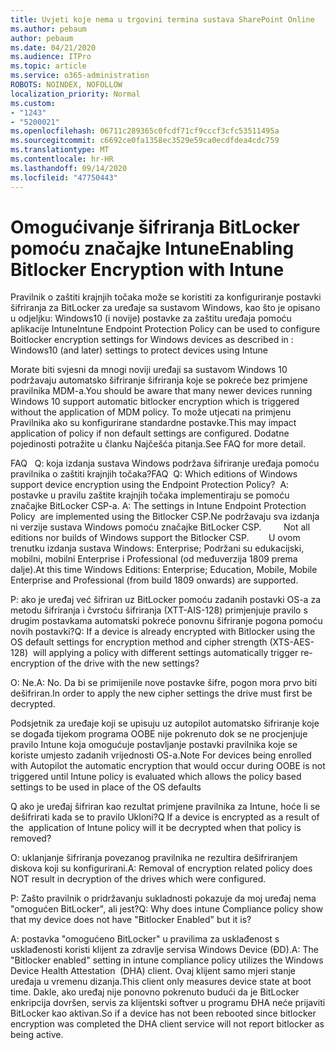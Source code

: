 ```yaml
---
title: Uvjeti koje nema u trgovini termina sustava SharePoint Online
ms.author: pebaum
author: pebaum
ms.date: 04/21/2020
ms.audience: ITPro
ms.topic: article
ms.service: o365-administration
ROBOTS: NOINDEX, NOFOLLOW
localization_priority: Normal
ms.custom:
- "1243"
- "5200021"
ms.openlocfilehash: 06711c289365c0fcdf71cf9cccf3cfc53511495a
ms.sourcegitcommit: c6692ce0fa1358ec3529e59ca0ecdfdea4cdc759
ms.translationtype: MT
ms.contentlocale: hr-HR
ms.lasthandoff: 09/14/2020
ms.locfileid: "47750443"
---
```

# <a name="enabling-bitlocker-encryption-with-intune"></a><span data-ttu-id="f3168-102">Omogućivanje šifriranja BitLocker pomoću značajke Intune</span><span class="sxs-lookup"><span data-stu-id="f3168-102">Enabling Bitlocker Encryption with Intune</span></span>

<span data-ttu-id="f3168-103">Pravilnik o zaštiti krajnjih točaka može se koristiti za konfiguriranje postavki šifriranja za BitLocker za uređaje sa sustavom Windows, kao što je opisano u odjeljku: Windows10 (i novije) postavke za zaštitu uređaja pomoću aplikacije Intune</span><span class="sxs-lookup"><span data-stu-id="f3168-103">Intune Endpoint Protection Policy can be used to configure Boitlocker encryption settings for Windows devices as described in : Windows10 (and later) settings to protect devices using Intune</span></span>

<span data-ttu-id="f3168-104">Morate biti svjesni da mnogi noviji uređaji sa sustavom Windows 10 podržavaju automatsko šifriranje šifriranja koje se pokreće bez primjene pravilnika MDM-a.</span><span class="sxs-lookup"><span data-stu-id="f3168-104">You should be aware that many newer devices running Windows 10 support automatic bitlocker encryption which is triggered without the application of MDM policy.</span></span> <span data-ttu-id="f3168-105">To može utjecati na primjenu Pravilnika ako su konfigurirane standardne postavke.</span><span class="sxs-lookup"><span data-stu-id="f3168-105">This may impact application of policy if non default settings are configured.</span></span> <span data-ttu-id="f3168-106">Dodatne pojedinosti potražite u članku Najčešća pitanja.</span><span class="sxs-lookup"><span data-stu-id="f3168-106">See FAQ for more detail.</span></span>


<span data-ttu-id="f3168-107">FAQ   Q: koja izdanja sustava Windows podržava šifriranje uređaja pomoću pravilnika o zaštiti krajnjih točaka?</span><span class="sxs-lookup"><span data-stu-id="f3168-107">FAQ  Q: Which editions of Windows support device encryption using the Endpoint Protection Policy?</span></span>
<span data-ttu-id="f3168-108"> A: postavke u pravilu zaštite krajnjih točaka implementiraju se pomoću značajke BitLocker CSP-a.</span><span class="sxs-lookup"><span data-stu-id="f3168-108"> A: The settings in Intune Endpoint Protection Policy  are implemented using the Bitlocker CSP.</span></span><span data-ttu-id="f3168-109">Ne podržavaju sva izdanja ni verzije sustava Windows pomoću značajke BitLocker CSP. 
     </span><span class="sxs-lookup"><span data-stu-id="f3168-109">  Not all editions nor builds of Windows support the Bitlocker CSP. 
     </span></span> <span data-ttu-id="f3168-110">U ovom trenutku izdanja sustava Windows: Enterprise; Podržani su edukacijski, mobilni, mobilni Enterprise i Professional (od međuverzija 1809 prema dalje).</span><span class="sxs-lookup"><span data-stu-id="f3168-110">At this time Windows Editions: Enterprise; Education, Mobile, Mobile Enterprise and Professional (from build 1809 onwards) are supported.</span></span>




<span data-ttu-id="f3168-111">P: ako je uređaj već šifriran uz BitLocker pomoću zadanih postavki OS-a za metodu šifriranja i čvrstoću šifriranja (XTT-AIS-128) primjenjuje pravilo s drugim postavkama automatski pokreće ponovnu šifriranje pogona pomoću novih postavki?</span><span class="sxs-lookup"><span data-stu-id="f3168-111">Q: If a device is already encrypted with Bitlocker using the OS default settings for encryption method and cipher strength (XTS-AES-128)  will applying a policy with different settings automatically trigger re-encryption of the drive with the new settings?</span></span>

<span data-ttu-id="f3168-112">O: Ne.</span><span class="sxs-lookup"><span data-stu-id="f3168-112">A: No.</span></span> <span data-ttu-id="f3168-113">Da bi se primijenile nove postavke šifre, pogon mora prvo biti dešifriran.</span><span class="sxs-lookup"><span data-stu-id="f3168-113">In order to apply the new cipher settings the drive must first be decrypted.</span></span>

<span data-ttu-id="f3168-114">Podsjetnik za uređaje koji se upisuju uz autopilot automatsko šifriranje koje se događa tijekom programa OOBE nije pokrenuto dok se ne procjenjuje pravilo Intune koja omogućuje postavljanje postavki pravilnika koje se koriste umjesto zadanih vrijednosti OS-a.</span><span class="sxs-lookup"><span data-stu-id="f3168-114">Note For devices being enrolled with Autopilot the automatic encryption that would occur during OOBE is not triggered until Intune policy is evaluated which allows the policy based settings to be used in place of the OS defaults</span></span>




<span data-ttu-id="f3168-115">Q ako je uređaj šifriran kao rezultat primjene pravilnika za Intune, hoće li se dešifrirati kada se to pravilo Ukloni?</span><span class="sxs-lookup"><span data-stu-id="f3168-115">Q If a device is encrypted as a result of the  application of Intune policy will it be decrypted when that policy is removed?</span></span>

<span data-ttu-id="f3168-116">O: uklanjanje šifriranja povezanog pravilnika ne rezultira dešifriranjem diskova koji su konfigurirani.</span><span class="sxs-lookup"><span data-stu-id="f3168-116">A: Removal of encryption related policy does NOT result in decryption of the drives which were configured.</span></span>




<span data-ttu-id="f3168-117">P: Zašto pravilnik o pridržavanju sukladnosti pokazuje da moj uređaj nema "omogućen BitLocker", ali jest?</span><span class="sxs-lookup"><span data-stu-id="f3168-117">Q: Why does intune Compliance policy show that my device does not have "Bitlocker Enabled" but it is?</span></span>

<span data-ttu-id="f3168-118">A: postavka "omogućeno BitLocker" u pravilima za usklađenost s usklađenosti koristi klijent za zdravlje servisa Windows Device (ĐD).</span><span class="sxs-lookup"><span data-stu-id="f3168-118">A: The "Bitlocker enabled" setting in intune compliance policy utilizes the Windows Device Health Attestation  (DHA) client.</span></span> <span data-ttu-id="f3168-119">Ovaj klijent samo mjeri stanje uređaja u vremenu dizanja.</span><span class="sxs-lookup"><span data-stu-id="f3168-119">This client only measures device state at boot time.</span></span> <span data-ttu-id="f3168-120">Dakle, ako uređaj nije ponovno pokrenuto budući da je BitLocker enkripcija dovršen, servis za klijentski softver u programu ĐHA neće prijaviti BitLocker kao aktivan.</span><span class="sxs-lookup"><span data-stu-id="f3168-120">So if a device has not been rebooted since bitlocker encryption was completed the DHA client service will not report bitlocker as being active.</span></span>